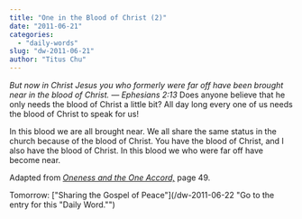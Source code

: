 ```yaml
---
title: "One in the Blood of Christ (2)"
date: "2011-06-21"
categories: 
  - "daily-words"
slug: "dw-2011-06-21"
author: "Titus Chu"
---
```


_But now in Christ Jesus you who formerly were far off have been brought near in the blood of Christ. — Ephesians 2:13_ Does anyone believe that he only needs the blood of Christ a little bit? All day long every one of us needs the blood of Christ to speak for us!

In this blood we are all brought near. We all share the same status in the church because of the blood of Christ. You have the blood of Christ, and I also have the blood of Christ. In this blood we who were far off have become near.

Adapted from _[Oneness and the One Accord,](/book-oneness "Go to the listing for this book.")_ page 49.

Tomorrow: ["Sharing the Gospel of Peace"](/dw-2011-06-22 "Go to the entry for this "Daily Word."")
